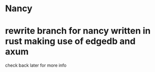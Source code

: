 # Nancy 
rewrite branch for nancy written in rust making use of edgedb and axum    
===
check back later for more info 
```